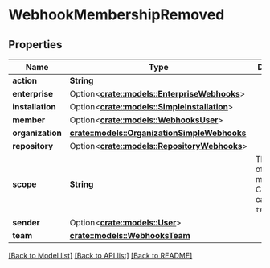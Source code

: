 # WebhookMembershipRemoved

## Properties

Name | Type | Description | Notes
------------ | ------------- | ------------- | -------------
**action** | **String** |  | 
**enterprise** | Option<[**crate::models::EnterpriseWebhooks**](enterprise-webhooks.md)> |  | [optional]
**installation** | Option<[**crate::models::SimpleInstallation**](simple-installation.md)> |  | [optional]
**member** | Option<[**crate::models::WebhooksUser**](webhooks_user.md)> |  | 
**organization** | [**crate::models::OrganizationSimpleWebhooks**](organization-simple-webhooks.md) |  | 
**repository** | Option<[**crate::models::RepositoryWebhooks**](repository-webhooks.md)> |  | [optional]
**scope** | **String** | The scope of the membership. Currently, can only be `team`. | 
**sender** | Option<[**crate::models::User**](User.md)> |  | 
**team** | [**crate::models::WebhooksTeam**](webhooks_team.md) |  | 

[[Back to Model list]](../README.md#documentation-for-models) [[Back to API list]](../README.md#documentation-for-api-endpoints) [[Back to README]](../README.md)


